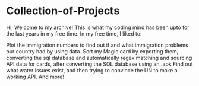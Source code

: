 # Collection-of-Projects

Hi, Welcome to my archive!
This is what my coding mind has been upto for the last years in my free time.
In my free time, I liked to:

Plot the immigration numbers to find out if and what immigration problems our country had by using data.
Sort my Magic card by exporting them, converting the sql database and automatically regex matching and sourcing API data for cards, after converting the SQL database using an .apk
Find out what water issues exist, and then trying to convince the UN to make a working API.
And more!